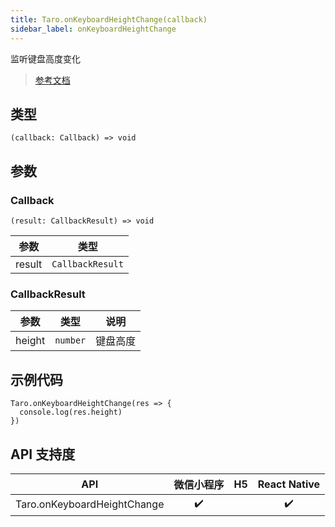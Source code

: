 ```yaml
---
title: Taro.onKeyboardHeightChange(callback)
sidebar_label: onKeyboardHeightChange
---
```


监听键盘高度变化

> [参考文档](https://developers.weixin.qq.com/miniprogram/dev/api/ui/keyboard/wx.onKeyboardHeightChange.html)

## 类型

```tsx
(callback: Callback) => void
```

## 参数

### Callback

```tsx
(result: CallbackResult) => void
```

<table>
  <thead>
    <tr>
      <th>参数</th>
      <th>类型</th>
    </tr>
  </thead>
  <tbody>
    <tr>
      <td>result</td>
      <td><code>CallbackResult</code></td>
    </tr>
  </tbody>
</table>

### CallbackResult

<table>
  <thead>
    <tr>
      <th>参数</th>
      <th>类型</th>
      <th>说明</th>
    </tr>
  </thead>
  <tbody>
    <tr>
      <td>height</td>
      <td><code>number</code></td>
      <td>键盘高度</td>
    </tr>
  </tbody>
</table>

## 示例代码

```tsx
Taro.onKeyboardHeightChange(res => {
  console.log(res.height)
})
```

## API 支持度

| API | 微信小程序 | H5 | React Native |
| :---: | :---: | :---: | :---: |
| Taro.onKeyboardHeightChange | ✔️ |  | ✔️ |
